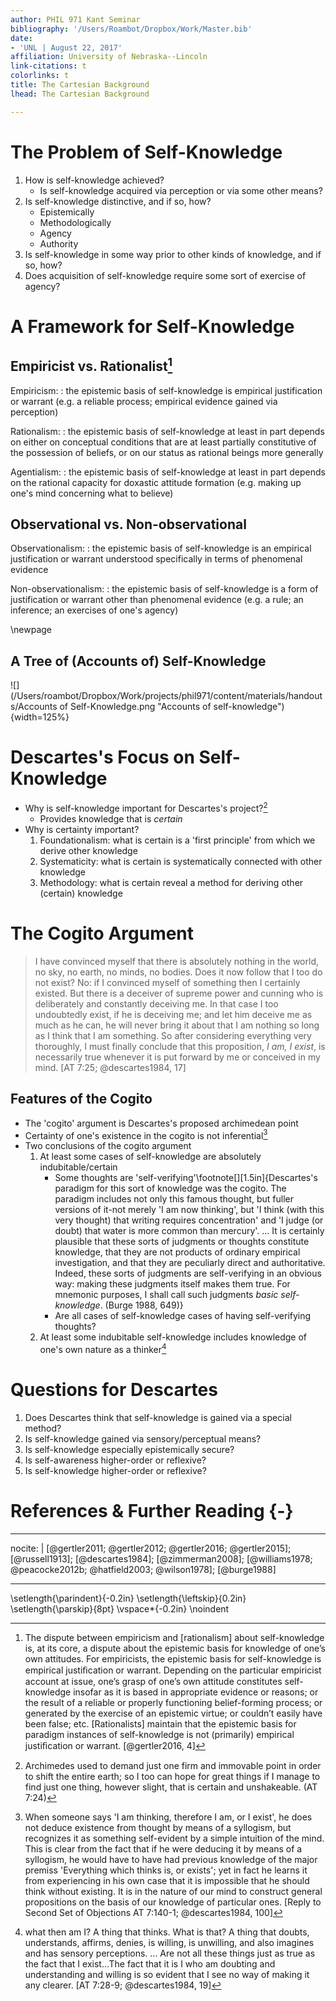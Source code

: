 ```yaml
---
author: PHIL 971 Kant Seminar
bibliography: '/Users/Roambot/Dropbox/Work/Master.bib'
date: 
- 'UNL | August 22, 2017'
affiliation: University of Nebraska--Lincoln 
link-citations: t 
colorlinks: t 
title: The Cartesian Background
lhead: The Cartesian Background

---
```


# The Problem of Self-Knowledge

1. How is self-knowledge achieved?
    - Is self-knowledge acquired via perception or via some other means?
2. Is self-knowledge distinctive, and if so, how?
    - Epistemically
    - Methodologically 
    - Agency
    - Authority
3. Is self-knowledge in some way prior to other kinds of knowledge, and if so, how?
4. Does acquisition of self-knowledge require some sort of exercise of agency?

# A Framework for Self-Knowledge

## Empiricist vs. Rationalist[^5]

Empiricism:
: the epistemic basis of self-knowledge is empirical justification or warrant (e.g. a reliable process; empirical evidence gained via perception)

Rationalism:
: the epistemic basis of self-knowledge at least in part depends on either on conceptual conditions that are at least partially constitutive of the possession of beliefs, or on our status as rational beings more generally 

Agentialism:
: the epistemic basis of self-knowledge at least in part depends on the rational capacity for doxastic attitude formation (e.g. making up one's mind concerning what to believe)

## Observational vs. Non-observational

Observationalism:
: the epistemic basis of self-knowledge is an empirical justification or warrant understood specifically in terms of phenomenal evidence 

Non-observationalism:
: the epistemic basis of self-knowledge is a form of justification or warrant other than phenomenal evidence (e.g. a rule; an inference; an exercises of one's agency)

\newpage

## A Tree of (Accounts of) Self-Knowledge

![](/Users/roambot/Dropbox/Work/projects/phil971/content/materials/handouts/Accounts of Self-Knowledge.png "Accounts of self-knowledge"){width=125%}

# Descartes's Focus on Self-Knowledge

- Why is self-knowledge important for Descartes's project?[^1]
    - Provides knowledge that is *certain*
- Why is certainty important?
    1. Foundationalism: what is certain is a 'first principle' from which we
       derive other knowledge
    2. Systematicity: what is certain is systematically connected with other knowledge
    3. Methodology: what is certain reveal a method for deriving other (certain) knowledge

# The Cogito Argument

> I have convinced myself that there is absolutely nothing in the world, no
> sky, no earth, no minds, no bodies. Does it now follow that I too do not
> exist? No: if I convinced myself of something then I certainly existed. But
> there is a deceiver of supreme power and cunning who is deliberately and
> constantly deceiving me. In that case I too undoubtedly exist, if he is
> deceiving me; and let him deceive me as much as he can, he will never bring
> it about that I am nothing so long as I think that I am something. So after
> considering everything very thoroughly, I must finally conclude that this
> proposition, *I am, I exist*, is necessarily true whenever it is put forward
> by me or conceived in my mind. [AT 7:25; @descartes1984, 17]

## Features of the Cogito 

- The 'cogito' argument is Descartes's proposed archimedean point
- Certainty of one's existence in the cogito is not inferential[^2]
- Two conclusions of the cogito argument
    1. At least some cases of self-knowledge are absolutely indubitable/certain
       - Some thoughts are 'self-verifying'\footnote[][1.5in]{Descartes's paradigm for
         this sort of knowledge was the cogito. The paradigm includes not only
         this famous thought, but fuller versions of it-not merely 'I am now
         thinking', but 'I think (with this very thought) that writing
         requires concentration' and 'I judge (or doubt) that water is more
         common than mercury'. ... It is certainly plausible that these sorts
         of judgments or thoughts constitute knowledge, that they are not
         products of ordinary empirical investigation, and that they are
         peculiarly direct and authoritative. Indeed, these sorts of judgments
         are self-verifying in an obvious way: making these judgments itself
         makes them true. For mnemonic purposes, I shall call such judgments
         *basic self-knowledge*. (Burge 1988, 649)}
       - Are all cases of self-knowledge cases of having self-verifying thoughts?
    2. At least some indubitable self-knowledge includes knowledge of one's own nature as a thinker[^3]
    
    
# Questions for Descartes

1. Does Descartes think that self-knowledge is gained via a special method?
2. Is self-knowledge gained via sensory/perceptual means?
3. Is self-knowledge especially epistemically secure?
4. Is self-awareness higher-order or reflexive?
5. Is self-knowledge higher-order or reflexive?


# References & Further Reading  {-}

---
nocite: |
  [@gertler2011; @gertler2012; @gertler2016; @gertler2015]; [@russell1913];
  [@descartes1984]; [@zimmerman2008]; [@williams1978; @peacocke2012b; @hatfield2003; @wilson1978]; [@burge1988]
  
---

\setlength{\parindent}{-0.2in} \setlength{\leftskip}{0.2in} \setlength{\parskip}{8pt} \vspace*{-0.2in} \noindent


[^1]: Archimedes used to demand just one firm and immovable point in order to
    shift the entire earth; so I too can hope for great things if I manage to
    find just one thing, however slight, that is certain and unshakeable.
    (AT 7:24)

[^2]: When someone says 'I am thinking, therefore I am, or I exist', he does
    not deduce existence from thought by means of a syllogism, but recognizes
    it as something self-evident by a simple intuition of the mind. This is
    clear from the fact that if he were deducing it by means of a syllogism,
    he would have to have had previous knowledge of the major premiss
    'Everything which thinks is, or exists'; yet in fact he learns it from
    experiencing in his own case that it is impossible that he should think
    without existing. It is in the nature of our mind to construct general
    propositions on the basis of our knowledge of particular ones.
    [Reply to Second Set of Objections AT 7:140-1; @descartes1984, 100]

[^3]: what then am I? A thing that thinks. What is that? A thing that doubts,
    understands, affirms, denies, is willing, is unwilling, and also imagines
    and has sensory perceptions. ... Are not all these things just as true as
    the fact that I exist...The fact that it is I who am doubting and
    understanding and willing is so evident that I see no way of making it any
    clearer. [AT 7:28-9; @descartes1984, 19]

[^4]: Descartes's paradigm for this sort of knowledge was the cogito. The
    paradigm includes not only this famous thought, but fuller versions of
    it-not merely 'I am now thinking', but 'I think (with this very thought)
    that writing requires concentration' and 'I judge (or doubt) that water is
    more common than mercury'. ... It is certainly plausible that these sorts
    of judgments or thoughts constitute knowledge, that they are not products
    of ordinary empirical investigation, and that they are peculiarly direct
    and authoritative. Indeed, these sorts of judgments are self-verifying in
    an obvious way: making these judgments itself makes them true. For
    mnemonic purposes, I shall call such judgments *basic self-knowledge*.
    [@burge1988, 649]

[^5]: The dispute between empiricism and [rationalism] about self-knowledge
    is, at its core, a dispute about the epistemic basis for knowledge of
    one’s own attitudes. For empiricists, the epistemic basis for
    self-knowledge is empirical justiﬁcation or warrant. Depending on the
    particular empiricist account at issue, one’s grasp of one’s own attitude
    constitutes self-knowledge insofar as it is based in appropriate evidence
    or reasons; or the result of a reliable or properly functioning
    belief-forming process; or generated by the exercise of an epistemic
    virtue; or couldn’t easily have been false; etc. [Rationalists] maintain
    that the epistemic basis for paradigm instances of self-knowledge is not
    (primarily) empirical justiﬁcation or warrant. [@gertler2016, 4]

